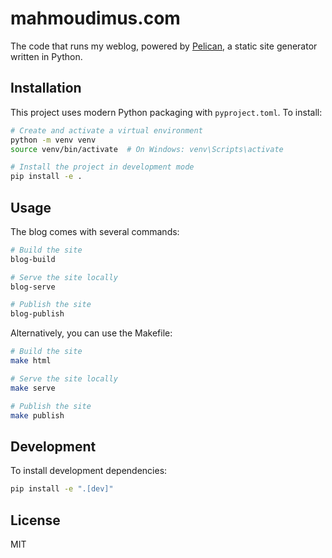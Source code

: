 # mahmoudimus.com

The code that runs my weblog, powered by [Pelican](https://getpelican.com/), a static site generator written in Python.

## Installation

This project uses modern Python packaging with `pyproject.toml`. To install:

```bash
# Create and activate a virtual environment
python -m venv venv
source venv/bin/activate  # On Windows: venv\Scripts\activate

# Install the project in development mode
pip install -e .
```

## Usage

The blog comes with several commands:

```bash
# Build the site
blog-build

# Serve the site locally
blog-serve

# Publish the site
blog-publish
```

Alternatively, you can use the Makefile:

```bash
# Build the site
make html

# Serve the site locally
make serve

# Publish the site
make publish
```

## Development

To install development dependencies:

```bash
pip install -e ".[dev]"
```

## License

MIT